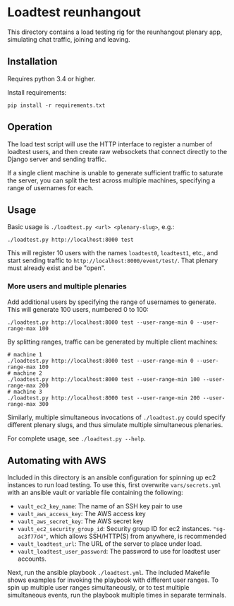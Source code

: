 # Loadtest reunhangout

This directory contains a load testing rig for the reunhangout plenary app,
simulating chat traffic, joining and leaving.

## Installation

Requires python 3.4 or higher.

Install requirements:
```
pip install -r requirements.txt
```

## Operation

The load test script will use the HTTP interface to register a number of
loadtest users, and then create raw websockets that connect directly to the
Django server and sending traffic.

If a single client machine is unable to generate sufficient traffic to saturate
the server, you can split the test across multiple machines, specifying a range
of usernames for each.

## Usage

Basic usage is `./loadtest.py <url> <plenary-slug>`, e.g.:

```
./loadtest.py http://localhost:8000 test
```

This will register 10 users with the names `loadtest0`, `loadtest1`, etc., and
start sending traffic to `http://localhost:8000/event/test/`. That plenary must
already exist and be "open".

### More users and multiple plenaries

Add additional users by specifying the range of usernames to generate.  This will generate 100 users, numbered 0 to 100:

```
./loadtest.py http://localhost:8000 test --user-range-min 0 --user-range-max 100
```

By splitting ranges, traffic can be generated by multiple client machines:

```
# machine 1
./loadtest.py http://localhost:8000 test --user-range-min 0 --user-range-max 100
# machine 2
./loadtest.py http://localhost:8000 test --user-range-min 100 --user-range-max 200
# machine 3
./loadtest.py http://localhost:8000 test --user-range-min 200 --user-range-max 300
```

Similarly, multiple simultaneous invocations of `./loadtest.py` could specify
different plenary slugs, and thus simulate multiple simultaneous plenaries.

For complete usage, see `./loadtest.py --help`.

## Automating with AWS

Included in this directory is an ansible configuration for spinning up ec2
instances to run load testing.  To use this, first overwrite `vars/secrets.yml` with an ansible vault or variable file containing the following:

 - `vault_ec2_key_name`: The name of an SSH key pair to use
 - `vault_aws_access_key`: The AWS access key
 - `vault_aws_secret_key`: The AWS secret key
 - `vault_ec2_security_group_id`: Security group ID for ec2 instances. `"sg-ac3f77d4"`, which allows SSH/HTTP(S) from anywhere, is recommended
 - `vault_loadtest_url`: The URL of the server to place under load.
 - `vault_loadtest_user_password`: The password to use for loadtest user accounts.

Next, run the ansible playbook `./loadtest.yml`.  The included Makefile shows
examples for invoking the playbook with different user ranges. To spin up
multiple user ranges simultaneously, or to test multiple simultaneous events,
run the playbook multiple times in separate terminals.
